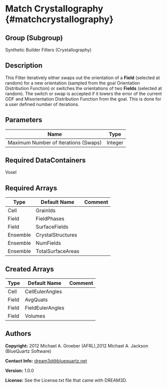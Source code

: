 Match Crystallography {#matchcrystallography}
======

## Group (Subgroup) ##
Synthetic Builder Filters (Crystallography)

## Description ##
This Filter iteratively either swaps out the orientation of a **Field** (selected at random) for a new orientation (sampled from the goal Orientation Distribution Function) or switches the orientations of two **Fields** (selected at random).  The switch or swap is accepted if it lowers the error of the current ODF and Misorientation Distribution Function from the goal.  This is done for a user defined number of iterations.  

## Parameters ##
| Name | Type |
|------|------|
| Maximum Number of Iterations (Swaps) | Integer |

## Required DataContainers ##
Voxel

## Required Arrays ##
| Type | Default Name | Comment |
|------|--------------|---------|
| Cell | GrainIds |  |
| Field | FieldPhases |  |
| Field | SurfaceFields |  |
| Ensemble | CrystalStructures |  |
| Ensemble | NumFields |  |
| Ensemble | TotalSurfaceAreas |  |

## Created Arrays ##

| Type | Default Name | Comment |
|------|--------------|---------|
| Cell | CellEulerAngles |  |
| Field | AvgQuats |  |
| Field | FieldEulerAngles |  |
| Field | Volumes |  |

## Authors ##

**Copyright:** 2012 Michael A. Groeber (AFRL),2012 Michael A. Jackson (BlueQuartz Software)

**Contact Info:** dream3d@bluequartz.net

**Version:** 1.0.0

**License:**  See the License.txt file that came with DREAM3D.



